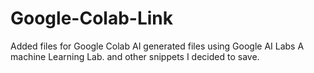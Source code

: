 # Google-Colab-Link

Added files for Google Colab AI generated files using 
  Google AI Labs
  A machine Learning Lab.
  and other snippets I decided to save.
  
